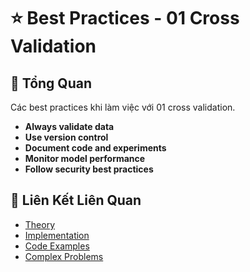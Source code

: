 # ⭐ Best Practices - 01 Cross Validation

## 🎯 Tổng Quan

Các best practices khi làm việc với 01 cross validation.

- **Always validate data**
- **Use version control**
- **Document code and experiments**
- **Monitor model performance**
- **Follow security best practices**

## 🔗 Liên Kết Liên Quan

- [Theory](./THEORY_01_cross_validation.md)
- [Implementation](./IMPLEMENTATION_01_cross_validation.md)
- [Code Examples](./CODE_EXAMPLES_01_cross_validation.md)
- [Complex Problems](./COMPLEX_PROBLEMS.md)
